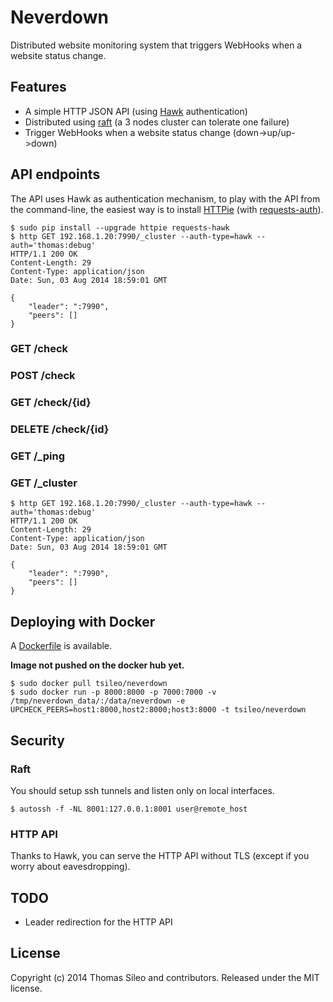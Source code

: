# Neverdown

Distributed website monitoring system that triggers WebHooks when a website status change.

## Features

- A simple HTTP JSON API (using [Hawk](https://github.com/hueniverse/hawk) authentication)
- Distributed using [raft](https://github.com/hashicorp/raft) (a 3 nodes cluster can tolerate one failure)
- Trigger WebHooks when a website status change (down->up/up->down)

## API endpoints

The API uses Hawk as authentication mechanism, to play with the API from the command-line,
the easiest way is to install [HTTPie](http://httpie.org) (with [requests-auth](https://github.com/mozilla-services/requests-hawk)).

```console
$ sudo pip install --upgrade httpie requests-hawk
$ http GET 192.168.1.20:7990/_cluster --auth-type=hawk --auth='thomas:debug'
HTTP/1.1 200 OK
Content-Length: 29
Content-Type: application/json
Date: Sun, 03 Aug 2014 18:59:01 GMT

{
    "leader": ":7990", 
    "peers": []
}
```

### GET /check

### POST /check

### GET /check/{id}

### DELETE /check/{id}

### GET /_ping

### GET /_cluster

```console
$ http GET 192.168.1.20:7990/_cluster --auth-type=hawk --auth='thomas:debug'
HTTP/1.1 200 OK
Content-Length: 29
Content-Type: application/json
Date: Sun, 03 Aug 2014 18:59:01 GMT

{
    "leader": ":7990", 
    "peers": []
}
```

## Deploying with Docker

A [Dockerfile](.docker/Dockerfile) is available.

**Image not pushed on the docker hub yet.**

```console
$ sudo docker pull tsileo/neverdown
$ sudo docker run -p 8000:8000 -p 7000:7000 -v /tmp/neverdown_data/:/data/neverdown -e UPCHECK_PEERS=host1:8000,host2:8000;host3:8000 -t tsileo/neverdown
```
## Security

### Raft

You should setup ssh tunnels and listen only on local interfaces.

```console
$ autossh -f -NL 8001:127.0.0.1:8001 user@remote_host
```

### HTTP API

Thanks to Hawk, you can serve the HTTP API without TLS (except if you worry about eavesdropping).

## TODO

- Leader redirection for the HTTP API

## License

Copyright (c) 2014 Thomas Sileo and contributors. Released under the MIT license.

